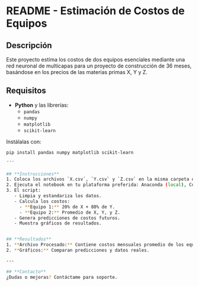 # **README - Estimación de Costos de Equipos**

## **Descripción**
Este proyecto estima los costos de dos equipos esenciales mediante una red neuronal de multicapas para un proyecto de construcción de 36 meses, basándose en los precios de las materias primas X, Y y Z.


## **Requisitos**
- **Python** y las librerías:
  - `pandas`
  - `numpy`
  - `matplotlib`
  - `scikit-learn`

Instálalas con:
```bash
pip install pandas numpy matplotlib scikit-learn

´´´

## **Instrucciones**
1. Coloca los archivos `X.csv`, `Y.csv` y `Z.csv` en la misma carpeta que el script.
2. Ejecuta el notebook en tu plataforma preferida: Anaconda (local), Colab (online), etc.
3. El script:
   - Limpia y estandariza los datos.
   - Calcula los costos:
     - **Equipo 1:** 20% de X + 80% de Y.
     - **Equipo 2:** Promedio de X, Y, y Z.
   - Genera predicciones de costos futuros.
   - Muestra gráficos de resultados.


## **Resultados**
1. **Archivo Procesado:** Contiene costos mensuales promedio de los equipos.
2. **Gráficos:** Comparan predicciones y datos reales.

---

## **Contacto**
¿Dudas o mejoras? Contáctame para soporte.
